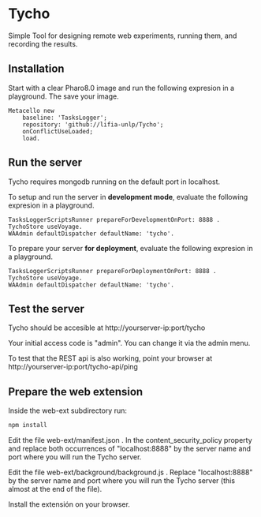 # Tycho
Simple Tool for designing remote web experiments, running them, and recording the results.

## Installation
Start with a clear Pharo8.0 image and run the following expresion in a playground. The save your image. 
```smalltalk
Metacello new
	baseline: 'TasksLogger';
	repository: 'github://lifia-unlp/Tycho';
	onConflictUseLoaded;
	load.
```

## Run the server

Tycho requires mongodb running on the default port in localhost. 

To setup and run the server in __development mode__, evaluate the following expresion in a playground.

```smalltalk
TasksLoggerScriptsRunner prepareForDevelopmentOnPort: 8888 . 
TychoStore useVoyage.
WAAdmin defaultDispatcher defaultName: 'tycho'.

```

To prepare your server __for deployment__, evaluate the following expresion in a playground.

```smalltalk
TasksLoggerScriptsRunner prepareForDeploymentOnPort: 8888 . 	
TychoStore useVoyage.
WAAdmin defaultDispatcher defaultName: 'tycho'.

```

## Test the server
Tycho should be accesible at http://yourserver-ip:port/tycho

Your initial access code is "admin". You can change it via the admin menu. 

To test that the REST api is also working, point your browser at http://yourserver-ip:port/tycho-api/ping

## Prepare the web extension
Inside the web-ext subdirectory run:
```javascript
npm install
```
Edit the file web-ext/manifest.json . In the content_security_policy property and replace both occurrences of "localhost:8888" by the server name and port where you will run the Tycho server.

Edit the file web-ext/background/background.js . Replace "localhost:8888" by the server name and port where you will run the Tycho server (this almost at the end of the file).

Install the extensión on your browser. 
